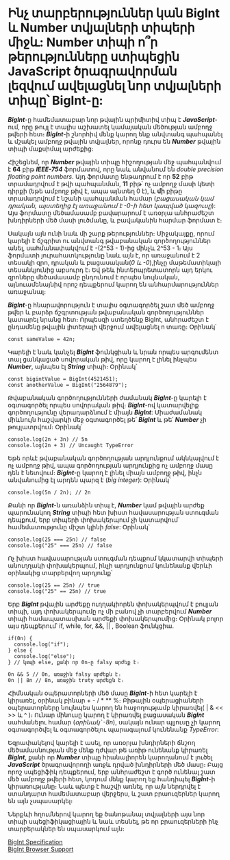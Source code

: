 # Ինչ տարբերություններ կան BigInt և Number տվյալների տիպերի միջև: Number տիպի ո՞ր թերությունները ստիպեցին JavaScript ծրագրավորման լեզվում ավելացնել նոր տվյալների տիպը՝ BigInt-ը:

**_BigInt_**-ը համեմատաբար նոր թվային պրիմիտիվ տիպ է **_JavaScript_**-ում, որը թույլ է տալիս աշխատել կամայական մեծության ամբողջ թվերի հետ։ **_BigInt_**-ի շնորհիվ մենք կարող ենք անվտանգ պահպանել և մշակել ամբողջ թվային տվյալներ, որոնք դուրս են **_Number_** թվային տիպի մաքսիմալ արժեքից։

Հիշեցնեմ, որ **_Number_** թվային տիպը հիշողության մեջ պահպանվում է **64** բիթ **_IEEE-754_** ֆորմատով, որը նաև անվանում են _double precision floating point numbers_. Այդ ֆորմատը ենթադրում է որ **52** բիթ տրամադրվում է թվի պահպանման, **11** բիթ՝ ոչ ամբողջ մասի կետի դիրքի (եթե ամբողջ թիվ է, ապա այնտեղ 0 է), և **մի** բիթը տրամադրվում է նշանի պահպանման համար (_բացասական կամ դրական, այստեղից էլ առաջանում է -0-ի հետ կապված կազուսը_): Այս ֆորմատը մեծամասամբ բավարարում է առօրյա անհրաժեշտ խնդիրների մեծ մասի լուծմանը, և բավականին հարմար ֆորմատ է։

Սակայն այն ունի նաև մի շարք թերություններ։ Միջակայքը, որում կարելի է ճշգրիտ ու անվտանգ թվաբանական գործողություններ անել, սահմանափակվում է -(2^53 - 1)-ից մինչև 2^53 - 1։ Այս ֆորմատի յուրահատկությունը նաև այն է, որ առաջանում է 2 տեսակի զրո, դրական և բացասական(_0 և -0_),ինչը մաթեմատիկայի տեսանկյունից աբսուրդ է։ Եվ թեև ինտերպրետատորն այդ երկու զրոները մեծամասամբ ընդունում է որպես նույնական, այնուամենայնիվ որոշ դեպքերում կարող են անհարմարություններ առաջանալ։

**_BigInt_**-ը հնարավորություն է տալիս օգտագործել շատ մեծ ամբողջ թվեր և բարձր ճշգրտության թվաբանական գործողություններ կատարել նրանց հետ։ Որպեսզի ստեղծենք BigInt, անհրաժեշտ է ընդամենը թվային լիտերալի վերջում ավելացնել n տառը։ Օրինակ՝

```
const sameValue = 42n;
```

Կարելի է նաև կանչել **_BigInt_** ֆունկցիան և նրան որպես արգումենտ տալ ցանկացած սովորական թիվ, որը կարող է լինել ինչպես **_Number_**, այնպես էլ **_String_** տիպի։ Օրինակ՝

```
const bigintValue = BigInt(4521451);
const anotherValue = BigInt("2564879");
```

Թվաբանական գործողությունների ժամանակ **_BigInt_**-ը կարելի է օգտագործել որպես սովորական թիվ։ **_BigInt_**-ով կատարվելիք գործողությունը վերադարձնում է միայն **_BigInt_**: Միաժամանակ միևնույն հաշվարկի մեջ օգտագործել թե՛ **_BigInt_** և թե՛ **_Number_** չի թույլատրվում։ Օրինակ՝

```
console.log(2n + 3n) // 5n
console.log(2n + 3) // Uncaught TypeError
```

Եթե որևէ թվաբանական գործողության արդյունքում ակնկալվում է ոչ ամբողջ թիվ, ապա գործողության արդյունքից ոչ ամբողջ մասը դեն է նետվում։ **_BigInt_**-ը կարող է լինել միայն ամբողջ թիվ, ինչն անվանումից էլ արդեն պարզ է (_big integer_): Օրինակ՝

```
console.log(5n / 2n); // 2n
```

Քանի որ **_BigInt_**-ն առանձին տիպ է, **_Number_** կամ թվային արժեք պարունակող **_String_** տիպի հետ խիստ հավասարության ստուգման դեպքում, երբ տիպերի փոխակերպում չի կատարվում` համեմատությունը միշտ կլինի _false_: Օրինակ՝

```
console.log(25 === 25n) // false
console.log("25" === 25n) // false
```

Ոչ խիստ հավասարության ստուգման դեպքում կկատարվի տիպերի անուղղակի փոխակերպում, ինչի արդյունքում կունենանք վերևի օրինակից տարբերվող արդյունք՝

```
console.log(25 == 25n) // true
console.log("25" == 25n) // true
```

Երբ **_BigInt_** թվային արժեքը ուղղակիորեն փոխակերպվում է բուլյան տիպի, այդ փոխակերպումը ոչ մի բանով չի տարբերվում **_Number_** տիպի համապատասխան արժեքի փոխակերպումից։
Օրինակ բոլոր այս դեպքերում՝ if, while, for, &&, || , Boolean ֆունկցիա.

```
if(0n) {
  console.log("if");
} else {
  console.log("else");
} // կտպի else, քանի որ 0n-ը falsy արժեք է։

0n && 5 // 0n, առաջին falsy արժեքն է։
0n || 8n // 8n, առաջին truty արժեքն է։
```

Հիմնական օպերատորների մեծ մասը **_BigInt_**-ի հետ կարելի է կիրառել, օրինակ բինար + - / \* \*\* %։ Բիթային օպերացիաների օպերատորները նույնպես կարող են հաջողությամբ կիրառվել( | & << >> և ^ )։ Ունար մինուսը կարող է կիրառվել բացասական **_BigInt_** սահմանելու համար (_օրինակ՝ -8n_), սակայն ունար պլյուսը չի կարող օգտագործվել և օգտագործելու պարագայում կունենանք _TypeError_:

Եզրափակելով կարելի է ասել, որ առօրյա խնդիրների ճնշող մեծամասնության մեջ մենք դժվար թե առիթ ունենանք կիրառել **_BigInt_**, քանի որ **_Number_** տիպը հիանալիորեն կարողանում է լուծել **_JavaScript_** ծրագրավորողի առջև դրված խնդիրների մեծ մասը։ Բայց որոշ սպեցիֆիկ դեպքերում, երբ անհրաժեշտ է գործ ունենալ շատ մեծ ամբողջ թվերի հետ, կոդում մենք կարող եք հանդիպել **_BigInt_**-ի կիրառությանը։ Նաև պետք է հաշվի առնել, որ այն ներդրվել է ստանդարտ համեմատաբար վերջերս, և շատ բրաուզերներ կարող են այն չսպասարկել։

Ներքևի հղումներով կարող եք ծանոթանալ տվյալների այս նոր տիպի սպեցիֆիկացիային և նաև տեսնել, թե որ բրաուզերների ինչ տարբերակներ են սպասարկում այն։

[BigInt Specification](https://tc39.es/ecma262/#sec-bigint-objects)  
[BigInt Browser Support](https://caniuse.com/bigint)
